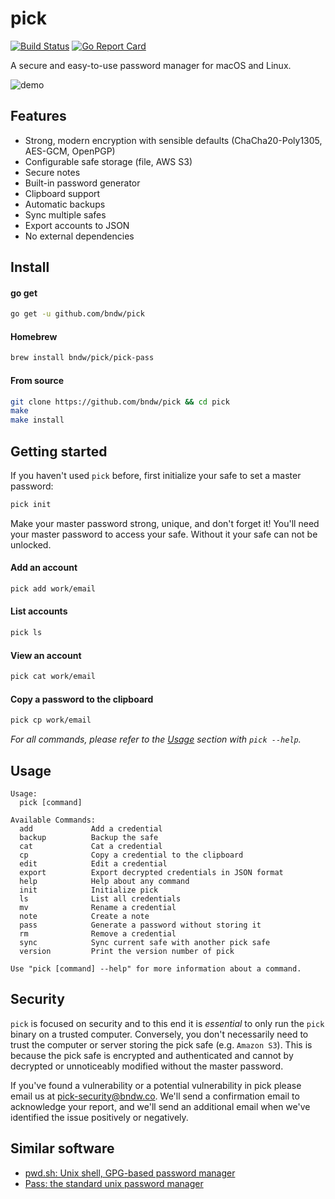 pick
====
[![Build Status](https://travis-ci.org/bndw/pick.svg?branch=master)](https://travis-ci.org/bndw/pick)
[![Go Report Card](https://goreportcard.com/badge/github.com/bndw/pick)](https://goreportcard.com/report/github.com/bndw/pick)

A secure and easy-to-use password manager for macOS and Linux.

![demo](https://user-images.githubusercontent.com/4248167/29298817-564f4f54-811f-11e7-9a54-934afa1374df.gif)

## Features

* Strong, modern encryption with sensible defaults (ChaCha20-Poly1305, AES-GCM, OpenPGP)
* Configurable safe storage (file, AWS S3)
* Secure notes
* Built-in password generator
* Clipboard support
* Automatic backups
* Sync multiple safes
* Export accounts to JSON
* No external dependencies

## Install

#### go get

```sh
go get -u github.com/bndw/pick
```

#### Homebrew

```sh
brew install bndw/pick/pick-pass
```


#### From source

```sh
git clone https://github.com/bndw/pick && cd pick
make
make install
```

## Getting started

If you haven't used `pick` before, first initialize your safe to set a master
password:
```sh
pick init
```
Make your master password strong, unique, and don't forget it! You'll need your
master password to access your safe. Without it your safe can not be unlocked.

#### Add an account

```sh
pick add work/email
```

#### List accounts
 
```sh
pick ls
```

#### View an account

```sh
pick cat work/email
```

#### Copy a password to the clipboard

```sh
pick cp work/email
```

*For all commands, please refer to the [Usage](#usage) section with `pick --help`.*

## Usage

```
Usage:
  pick [command]

Available Commands:
  add             Add a credential
  backup          Backup the safe
  cat             Cat a credential
  cp              Copy a credential to the clipboard
  edit            Edit a credential
  export          Export decrypted credentials in JSON format
  help            Help about any command
  init            Initialize pick
  ls              List all credentials
  mv              Rename a credential
  note            Create a note
  pass            Generate a password without storing it
  rm              Remove a credential
  sync            Sync current safe with another pick safe
  version         Print the version number of pick

Use "pick [command] --help" for more information about a command.
```

## Security

`pick` is focused on security and to this end it is _essential_ to only run the 
`pick` binary on a trusted computer. Conversely, you don't necessarily need to 
trust the computer or server storing the pick safe (e.g. `Amazon S3`). This is
because the pick safe is encrypted and authenticated and cannot by decrypted or
unnoticeably modified without the master password.

If you've found a vulnerability or a potential vulnerability in pick please
email us at pick-security@bndw.co. We'll send a confirmation email to
acknowledge your report, and we'll send an additional email when we've
identified the issue positively or negatively.

## Similar software
* [pwd.sh: Unix shell, GPG-based password manager](https://github.com/drduh/pwd.sh)
* [Pass: the standard unix password manager](https://www.passwordstore.org/)
